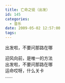 ```yaml
---
title: 亡命之徒（出发）
id: 145
categories:
  - 音乐
date: 2009-05-02 12:57:00
tags:
---
```


出发啦，不要问那路在哪<div>迎风向前，是唯一的方法</div><div>出发啦，不要问那路在哪</div><div>运命哎呀，什么关卡</div><div>……</div>